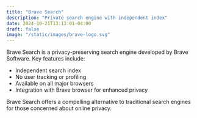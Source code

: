 ```yaml
---
title: "Brave Search"
description: "Private search engine with independent index"
date: 2024-10-21T13:13:01-04:00
draft: false
image: "/static/images/brave-logo.svg"
---
```


Brave Search is a privacy-preserving search engine developed by Brave Software. Key features include:

- Independent search index
- No user tracking or profiling
- Available on all major browsers
- Integration with Brave browser for enhanced privacy

Brave Search offers a compelling alternative to traditional search engines for those concerned about online privacy.
